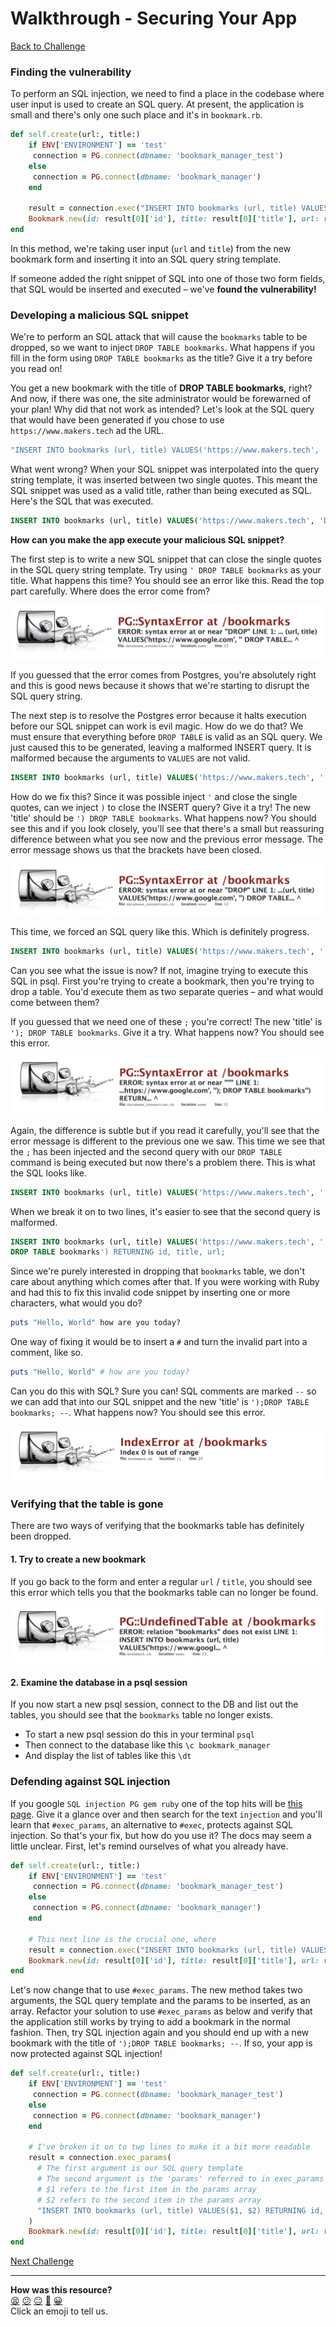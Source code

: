 # Walkthrough - Securing Your App

[Back to Challenge](../12_securing_your_app.md)

### Finding the vulnerability

To perform an SQL injection, we need to find a place in the codebase where user input is used to create an SQL query. At present, the application is small and there's only one such place and it's in `bookmark.rb`.

```ruby
def self.create(url:, title:)
    if ENV['ENVIRONMENT'] == 'test'
     connection = PG.connect(dbname: 'bookmark_manager_test')
    else
     connection = PG.connect(dbname: 'bookmark_manager')
    end

    result = connection.exec("INSERT INTO bookmarks (url, title) VALUES('#{url}', '#{title}') RETURNING id, title, url;")
    Bookmark.new(id: result[0]['id'], title: result[0]['title'], url: result[0]['url'])
end
```

In this method, we're taking user input (`url` and `title`) from the new bookmark form and inserting it into an SQL query string template.

If someone added the right snippet of SQL into one of those two form fields, that SQL would be inserted and executed – we've **found the vulnerability!**

### Developing a malicious SQL snippet

We're to perform an SQL attack that will cause the `bookmarks` table to be dropped, so we want to inject `DROP TABLE bookmarks`. What happens if you fill in the form using `DROP TABLE bookmarks` as the title?  Give it a try before you read on!

You get a new bookmark with the title of **DROP TABLE bookmarks**, right? And now, if there was one, the site administrator would be forewarned of your plan! Why did that not work as intended? Let's look at the SQL query that would have been generated if you chose to use `https://www.makers.tech` ad the URL.

```ruby
"INSERT INTO bookmarks (url, title) VALUES('https://www.makers.tech', 'DROP TABLE bookmarks') RETURNING id, title, url;"
```

What went wrong? When your SQL snippet was interpolated into the query string template, it was inserted between two single quotes. This meant the SQL snippet was used as a valid title, rather than being executed as SQL.  Here's the SQL that was executed.

```sql
INSERT INTO bookmarks (url, title) VALUES('https://www.makers.tech', 'DROP TABLE bookmarks') RETURNING id, title, url;
```

**How can you make the app execute your malicious SQL snippet?**

The first step is to write a new SQL snippet that can close the single quotes in the SQL query string template. Try using `' DROP TABLE bookmarks` as your title.  What happens this time?  You should see an error like this. Read the top part carefully.  Where does the error come from?

![Successfully closed quotes](../images/close_quotes_error.png)

If you guessed that the error comes from Postgres, you're absolutely right and this is good news because it shows that we're starting to disrupt the SQL query string.

The next step is to resolve the Postgres error because it halts execution before our SQL snippet can work is evil magic. How do we do that? We must ensure that everything before `DROP TABLE` is valid as an SQL query.  We just caused this to be generated, leaving a malformed INSERT query. It is malformed because the arguments to `VALUES` are not valid.

```sql
INSERT INTO bookmarks (url, title) VALUES('https://www.makers.tech', '' DROP TABLE bookmarks') RETURNING id, title, url;
```

How do we fix this? Since it was possible inject `'` and close the single quotes, can we inject `)` to close the INSERT query?  Give it a try! The new 'title' should be `') DROP TABLE bookmarks`. What happens now? You should see this and if you look closely, you'll see that there's a small but reassuring difference between what you see now and the previous error message.  The error message shows us that the brackets have been closed.

![Successfully closed brackets](../images/close_brackets_error.png)

This time, we forced an SQL query like this. Which is definitely progress.

```sql
INSERT INTO bookmarks (url, title) VALUES('https://www.makers.tech', '') DROP TABLE bookmarks') RETURNING id, title, url;
```

Can you see what the issue is now? If not, imagine trying to execute this SQL in psql. First you're trying to create a bookmark, then you're trying to drop a table. You'd execute them as two separate queries – and what would come between them?

If you guessed that we need one of these `;` you're correct! The new 'title' is `'); DROP TABLE bookmarks`.  Give it a try.  What happens now? You should see this error.

![Successfully ended line](../images/end_of_query_error.png)

Again, the difference is subtle but if you read it carefully, you'll see that the error message is different to the previous one we saw. This time we see that the `;` has been injected and the second query with our `DROP TABLE` command is being executed but now there's a problem there.  This is what the SQL looks like.

```sql
INSERT INTO bookmarks (url, title) VALUES('https://www.makers.tech', '') DROP TABLE bookmarks') RETURNING id, title, url;
```

When we break it on to two lines, it's easier to see that the second query is malformed.

```sql
INSERT INTO bookmarks (url, title) VALUES('https://www.makers.tech', '');
DROP TABLE bookmarks') RETURNING id, title, url;
```

Since we're purely interested in dropping that `bookmarks` table, we don't care about anything which comes after that.  If you were working with Ruby and had this to fix this invalid code snippet by inserting one or more characters, what would you do?

```ruby
puts "Hello, World" how are you today?
```

One way of fixing it would be to insert a `#` and turn the invalid part into a comment, like so.

```ruby
puts "Hello, World" # how are you today?
```

Can you do this with SQL? Sure you can! SQL comments are marked `--` so we can add that into our SQL snippet and the new 'title' is `');DROP TABLE bookmarks; --`.  What happens now? You should see this error.

![Injection success](../images/sql_injection_success_error.png)

### Verifying that the table is gone

There are two ways of verifying that the bookmarks table has definitely been dropped.

#### 1. Try to create a new bookmark

If you go back to the form and enter a regular `url` / `title`, you should see this error which tells you that the bookmarks table can no longer be found.

  ![Undefined table](../images/undefined_table.png)

#### 2. Examine the database in a psql session

If you now start a new psql session, connect to the DB and list out the tables, you should see that the `bookmarks` table no longer exists.

  - To start a new psql session do this in your terminal `psql`
  - Then connect to the database like this `\c bookmark_manager`
  - And display the list of tables like this `\dt`

### Defending against SQL injection

If you google `SQL injection PG gem ruby` one of the top hits will be [this page](https://www.rubydoc.info/gems/pg/PG%2FConnection:exec_params). Give it a glance over and then search for the text `injection` and you'll learn that `#exec_params`, an alternative to `#exec`, protects against SQL injection.  So that's your fix, but how do you use it? The docs may seem a little unclear. First, let's remind ourselves of what you already have.

```ruby
def self.create(url:, title:)
    if ENV['ENVIRONMENT'] == 'test'
     connection = PG.connect(dbname: 'bookmark_manager_test')
    else
     connection = PG.connect(dbname: 'bookmark_manager')
    end

    # This next line is the crucial one, where
    result = connection.exec("INSERT INTO bookmarks (url, title) VALUES('#{url}', '#{title}') RETURNING id, title, url;")
    Bookmark.new(id: result[0]['id'], title: result[0]['title'], url: result[0]['url'])
end
```

Let's now change that to use `#exec_params`.  The new method takes two arguments, the SQL query template and the params to be inserted, as an array. Refactor your solution to use `#exec_params` as below and verify that the application still works by trying to add a bookmark in the normal fashion.  Then, try SQL injection again and you should end up with a new bookmark with the title of `');DROP TABLE bookmarks; --`.  If so, your app is now protected against SQL injection!

```ruby
def self.create(url:, title:)
    if ENV['ENVIRONMENT'] == 'test'
     connection = PG.connect(dbname: 'bookmark_manager_test')
    else
     connection = PG.connect(dbname: 'bookmark_manager')
    end

    # I've broken it on to twp lines to make it a bit more readable
    result = connection.exec_params(
      # The first argument is our SQL query template
      # The second argument is the 'params' referred to in exec_params
      # $1 refers to the first item in the params array
      # $2 refers to the second item in the params array
      "INSERT INTO bookmarks (url, title) VALUES($1, $2) RETURNING id, title, url;", [url, title]
    )
    Bookmark.new(id: result[0]['id'], title: result[0]['title'], url: result[0]['url'])
end
```

[Next Challenge](../13_deleting_bookmarks.md)

<!-- BEGIN GENERATED SECTION DO NOT EDIT -->

---

**How was this resource?**  
[😫](https://airtable.com/shrUJ3t7KLMqVRFKR?prefill_Repository=makersacademy/course&prefill_File=bookmark_manager/walkthroughs/12.md&prefill_Sentiment=😫) [😕](https://airtable.com/shrUJ3t7KLMqVRFKR?prefill_Repository=makersacademy/course&prefill_File=bookmark_manager/walkthroughs/12.md&prefill_Sentiment=😕) [😐](https://airtable.com/shrUJ3t7KLMqVRFKR?prefill_Repository=makersacademy/course&prefill_File=bookmark_manager/walkthroughs/12.md&prefill_Sentiment=😐) [🙂](https://airtable.com/shrUJ3t7KLMqVRFKR?prefill_Repository=makersacademy/course&prefill_File=bookmark_manager/walkthroughs/12.md&prefill_Sentiment=🙂) [😀](https://airtable.com/shrUJ3t7KLMqVRFKR?prefill_Repository=makersacademy/course&prefill_File=bookmark_manager/walkthroughs/12.md&prefill_Sentiment=😀)  
Click an emoji to tell us.

<!-- END GENERATED SECTION DO NOT EDIT -->
